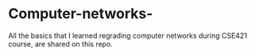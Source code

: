 # Computer-networks-
All the basics that I learned regrading computer networks during CSE421 course, are shared on this repo.
